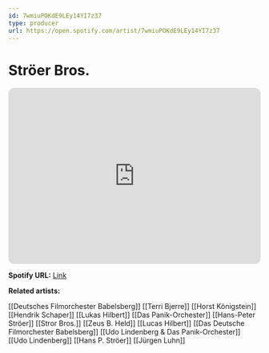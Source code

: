 ```yaml
---
id: 7wmiuPOKdE9LEy14YI7z37
type: producer
url: https://open.spotify.com/artist/7wmiuPOKdE9LEy14YI7z37
---
```

# Ströer Bros.

<iframe style="border-radius:12px" src="https://open.spotify.com/embed/artist/7wmiuPOKdE9LEy14YI7z37" width="100%" height="352" frameBorder="0" allowfullscreen="" allow="autoplay; clipboard-write; encrypted-media; fullscreen; picture-in-picture" loading="lazy"></iframe>

**Spotify URL:** [Link](https://open.spotify.com/artist/7wmiuPOKdE9LEy14YI7z37)

**Related artists:**

[[Deutsches Filmorchester Babelsberg]]
[[Terri Bjerre]]
[[Horst Königstein]]
[[Hendrik Schaper]]
[[Lukas Hilbert]]
[[Das Panik-Orchester]]
[[Hans-Peter Ströer]]
[[Stror Bros.]]
[[Zeus B. Held]]
[[Lucas Hilbert]]
[[Das Deutsche Filmorchester Babelsberg]]
[[Udo Lindenberg & Das Panik-Orchester]]
[[Udo Lindenberg]]
[[Hans P. Ströer]]
[[Jürgen Luhn]]
